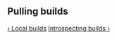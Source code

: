 ## Pulling builds

[&lsaquo; Local builds](/learn/build/02_local-builds.html "nav previous build")
[Introspecting builds &rsaquo;](/learn/build/04_introspecting-builds.html "nav next build")
